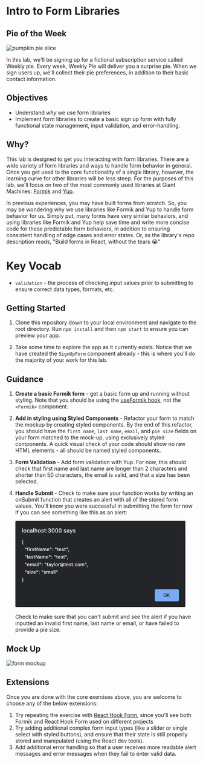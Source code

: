 # Intro to Form Libraries

## Pie of the Week

![pumpkin pie slice](https://dinnerthendessert.com/wp-content/uploads/2019/01/Blueberry-Pie-2.jpg)

In this lab, we'll be signing up for a fictional subscription service called Weekly pie. Every week, Weekly Pie will deliver you a surprise pie. When we sign users up, we'll collect their pie preferences, in addition to their basic contact information.

## Objectives

- Understand _why_ we use form libraries
- Implement form libraries to create a basic sign up form with fully functional state management, input validation, and error-handling.

## Why?

This lab is designed to get you interacting with form libraries. There are a wide variety of form libraries and ways to handle form behavior in general. Once you get used to the core functionality of a single library, however, the learning curve for other libraries will be less steep. For the purposes of this lab, we'll focus on two of the most commonly used libraries at Giant Machines: [Formik](https://formik.org/) and [Yup](https://www.npmjs.com/package/yup).

In previous experiences, you may have built forms from scratch. So, you may be wondering why we use libraries like Formik and Yup to handle form behavior for us. Simply put, many forms have very similar behaviors, and using libraries like Formik and Yup help save time and write more concise code for these predictable form behaviors, in addition to ensuring consistent handling of edge cases and error states. Or, as the library's repo description reads, "Build forms in React, without the tears 😭"

# Key Vocab

- `validation` - the process of checking input values prior to submitting to ensure correct data types, formats, etc.

## Getting Started

1. Clone this repository down to your local environment and navigate to the root directory. Run `npm install` and then `npm start` to ensure you can preview your app.

1. Take some time to explore the app as it currently exists. Notice that we have created the `SignUpForm` component already - this is where you'll do the majority of your work for this lab.

## Guidance

1. **Create a basic Formik form** - get a basic form up and running without styling. Note that you should be using the [useFormik hook](https://formik.org/docs/api/useFormik), not the `<Formik>` component.  
1. **Add in styling using Styled Components** - Refactor your form to match the mockup by creating styled components. By the end of this refactor, you should have the `first name`, `last name`, `email`, and `pie size` fields on your form matched to the mock-up, using exclusively styled components. A quick visual check of your code should show no raw HTML elements - all should be named styled components.
1. **Form Validation** - Add form validation with Yup. For now, this should check that first name and last name are longer than 2 characters and shorter than 50 characters, the email is valid, and that a size has been selected.
1. **Handle Submit** - Check to make sure your function works by writing an onSubmit function that creates an alert with all of the stored form values. You'll know you were successful in submitting the form for now if you can see something like this as an alert:

    ![image of alert indicating successful submission](submission_success.png)

    Check to make sure that you can't submit and see the alert if you have inputted an invalid first name, last name or email, or have failed to provide a pie size.

## Mock Up

![form mockup](mockup.png)

## Extensions

Once you are done with the core exercises above, you are welcome to choose any of the below extensions:

1. Try repeating the exercise with [React Hook Form](https://react-hook-form.com/), since you'll see both Formik and React Hook Form used on different projects
1. Try adding additional complex form input types (like a slider or single select with styled buttons), and ensure that their state is still properly stored and manipulated (using the React dev tools).
1. Add additional error handling so that a user receives more readable alert messages and error messages when they fail to enter valid data.
